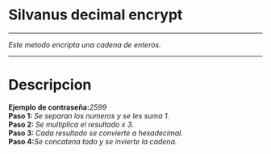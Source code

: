 <h1>Silvanus decimal encrypt</h1>
<hr>
<p>
    <i>Este metodo encripta una cadena de enteros.</i>
</p>
<hr>
<h1>Descripcion</h1>
<p>
    <b>Ejemplo de contraseña:</b><i>2599</i><br>
    <b>Paso 1: </b><i>Se separan los numeros y se les suma 1.</i><br>
    <b>Paso 2: </b><i>Se multiplica el resultado x 3.</i><br>
    <b>Paso 3: </b><i>Cada resultado se convierte a hexadecimal.</i><br>
    <b>Paso 4:</b><i>Se concatena todo y se invierte la cadena.</i><br>
</p>